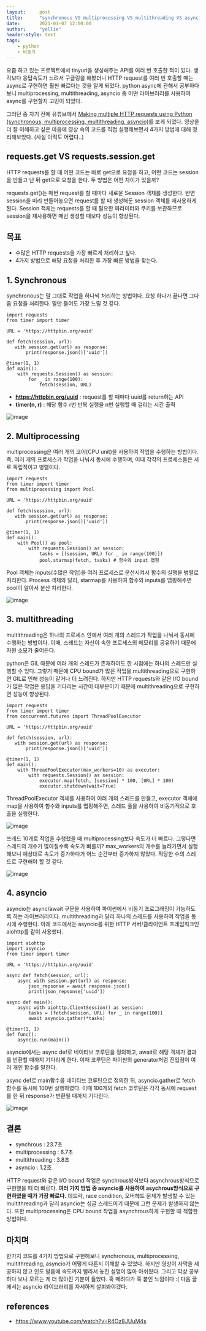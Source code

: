 ```yaml
---
layout:     post
title:      "synchronous VS multiprocessing VS multithreading VS asyncio (w/파이썬)"
date:       2021-01-07 12:00:00
author:     "yellie"
header-style: text
tags:
    - python
    - 비동기
---
```


요즘 하고 있는 프로젝트에서 tinyurl을 생성해주는 API를 여러 번 호출한 적이 있다. 생각보다 응답속도가 느려서 구글링을 해봤더니 HTTP request를 여러 번 호출할 때는 async로 구현하면 훨씬 빠르다는 것을 알게 되었다. 
python async에 관해서 공부하다 보니 multiprocessing, multithreading, asyncio 중 어떤 라이브러리를 사용하여 async를 구현할지 고민이 되었다.

그러던 중 자기 전에 유튜브에서 [Making multiple HTTP requests using Python (synchronous, multiprocessing, multithreading, asyncio)](https://www.youtube.com/watch?v=R4Oz8JUuM4s)를 보게 되었다. 
영상을 더 잘 이해하고 싶은 마음에 영상 속의 코드를 직접 실행해보면서 4가지 방법에 대해 정리해보았다. (사실 아직도 어렵다..)

## requests.get VS requests.session.get
HTTP requests를 할 때 어떤 코드는 바로 get으로 요청을 하고, 어떤 코드는 session을 만들고 난 뒤 get으로 요청을 한다. 두 방법은 어떤 차이가 있을까?    

requests.get()는 매번 request를 할 때마다 새로운 Session 객체를 생성한다. 반면 session을 미리 만들어놓으면 request를 할 때 생성해둔 session 객체를 재사용하게 된다. 
Session 객체는 requests를 할 때 필요한 파라미터와 쿠키를 보관하므로 session을 재사용하면 매번 생성할 때보다 성능이 향상된다.

## 목표
- 수많은 HTTP requests을 가장 빠르게 처리하고 싶다.
- 4가지 방법으로 해당 요청을 처리한 후 가장 빠른 방법을 찾는다.

## 1. Synchronous
synchronous는 말 그대로 작업을 하나씩 처리하는 방법이다. 요청 하나가 끝나면 그다음 요청을 처리한다. 말만 들어도 가장 느릴 것 같다.
```
import requests
from timer import timer

URL = 'https://httpbin.org/uuid'

def fetch(session, url):
   with session.get(url) as response:
       print(response.json()['uuid'])
       
@timer(1, 1)
def main():
    with requests.Session() as session:
        for _ in range(100):
            fetch(session, URL)
```
- **https://httpbin.org/uuid** : request를 할 때마다 uuid를 return하는 API
- **timer(n, r)** : 해당 함수 r번 반복 실행을 n번 실행할 때 걸리는 시간 출력

![image](https://user-images.githubusercontent.com/49056225/121139368-a6ca4480-c873-11eb-9d09-da0ec186289a.png)

## 2. Multiprocessing
multiprocessing은 여러 개의 코어(CPU unit)을 사용하여 작업을 수행하는 방법이다. 즉, 여러 개의 프로세스가 작업을 나눠서 동시에 수행하며, 이때 각각의 프로세스들은 서로 독립적이고 병렬이다.

```
import requests
from timer import timer
from multiprocessing import Pool

URL = 'https://httpbin.org/uuid'

def fetch(session, url):
   with session.get(url) as response:
       print(response.json()['uuid'])
       
@timer(1, 1)
def main():
    with Pool() as pool:
        with requests.Session() as session:
            tasks = [(session, URL) for _ in range(100)])
            pool.starmap(fetch, tasks) # 함수와 input 맵핑
```

Pool 객체는 inputs(수많은 작업)을 여러 프로세스로 분산시켜서 함수의 실행을 병렬로 처리한다. Process 객체와 달리, starmap를 사용하여 함수와 inputs를 맵핑해주면 pool이 알아서 분산 처리한다.

![image](https://user-images.githubusercontent.com/49056225/121139503-ca8d8a80-c873-11eb-83e2-b1a44d778dbb.png)

## 3. multithreading
multithreading은 하나의 프로세스 안에서 여러 개의 스레드가 작업을 나눠서 동시에 수행하는 방법이다. 이때, 스레드는 자신이 속한 프로세스의 메모리를 공유하기 때문에 자원 소모가 줄어든다.

python은 GIL 때문에 여러 개의 스레드가 존재하여도 한 시점에는 하나의 스레드만 실행할 수 있다. 그렇기 때문에 CPU bound가 많은 작업을 multithreading으로 구현하면 GIL로 인해 성능이 같거나 더 느려진다. 
하지만 HTTP requests와 같은 I/O bound가 많은 작업은 응답을 기다리는 시간이 대부분이기 때문에 multithreading으로 구현하면 성능이 향상된다.

```
import requests
from timer import timer
from concurrent.futures import ThreadPoolExecutor

URL = 'https://httpbin.org/uuid'

def fetch(session, url):
   with session.get(url) as response:
       print(response.json()['uuid'])
       
@timer(1, 1)
def main():
    with ThreadPoolExecutor(max_workers=10) as executor:
        with requests.Session() as session:
            executor.map(fetch, [session] * 100, [URL] * 100)
            executor.shutdown(wait=True) 
```
ThreadPoolExecutor 객체를 사용하여 여러 개의 스레드를 만들고, executor 객체에 map을 사용하여 함수와 inputs를 맵핑해주면, 스레드 풀을 사용하여 비동기적으로 호출을 실행한다.

![image](https://user-images.githubusercontent.com/49056225/121139639-ef81fd80-c873-11eb-9e2c-99e5f0d76baa.png)

쓰레드 10개로 작업을 수행했을 때 multiprocessing보다 속도가 더 빠르다. 그렇다면 스레드의 개수가 많아질수록 속도가 빠를까? 
max_workers의 개수를 늘려가면서 실행해보니 예상대로 속도가 증가하다가 어느 순간부터 증가하지 않았다. 적당한 수의 스레드로 구현해야 할 것 같다.

![image](https://user-images.githubusercontent.com/49056225/121139695-fe68b000-c873-11eb-9ee7-b9621c403baf.png)

## 4. asyncio
asyncio는 async/await 구문을 사용하여 파이썬에서 비동기 프로그래밍이 가능하도록 하는 라이브러리이다. multithreading과 달리 하나의 스레드를 사용하여 작업을 동시에 수행한다. 
아래 코드에서는 asyncio를 위한 HTTP 서버/클라이언트 프레임워크인 aiohttp를 같이 사용했다.

```
import aiohttp
import asyncio
from timer import timer

URL = 'https://httpbin.org/uuid'

async def fetch(session, url):
    async with session.get(url) as response:
        json_repsonse = await response.json()
        print(json_repsonse['uuid'])
        
async def main():
    async with aiohttp.ClientSession() as session:
        tasks = [fetch(session, URL) for _ in range(100)]
        await asyncio.gather(*tasks)
        
@timer(1, 1)
def func():
    asyncio.run(main())
```
asyncio에서는 async def로 네이티브 코루틴을 정의하고, await로 해당 객체가 결과를 반환할 때까지 기다리게 한다. 이때 코루틴은 파이썬의 generator처럼 진입점이 여러 개인 함수를 말한다.

async def로 main함수를 네이티브 코루틴으로 정의한 뒤, asyncio.gather로 fetch함수를 동시에 100번 실행하였다. 
이때 100개의 fetch 코루틴은 각각 동시에 request를 한 뒤 response가 반환될 때까지 기다린다.

![image](https://user-images.githubusercontent.com/49056225/121139830-26f0aa00-c874-11eb-9863-1e943756798d.png)

## 결론
- synchrous : 23.7초
- multiprocessing : 6.7초
- multithreading : 3.8초
- asyncio : 1.2초

HTTP request와 같은 I/O bound 작업은 synchrous방식보다 asynchrous방식으로 구현했을 때 더 빠르다. 
**여러 가지 방법 중 asyncio를 사용하여 asychrous방식으로 구현하였을 때가 가장 빠르다.**
데드락, race condition, 오버헤드 문제가 발생할 수 있는 multithreading과 달리 asyncio는 싱글 스레드이기 때문에 그런 문제가 발생하지 않는다. 
또한 multiprocessing은 CPU bound 작업을 asynchrous하게 구현할 때 적합한 방법이다.

## 마치며
한가지 코드를 4가지 방법으로 구현해보니 synchronous, multiprocessing, multithreading, asyncio가 어떻게 다른지 이해할 수 있었다. 하지만 영상이 자막을 제공하지 않고 인도 발음에 속도까지 빨라서 놓친 설명이 많아 아쉬웠다. 
그리고 막상 공부하다 보니 모르는 게 더 많아진 기분이 들었다. 혹 떼려다가 혹 붙인 느낌이다 :( 다음 글에서는 asyncio 라이브러리를 자세하게 살펴봐야겠다.

## references
- <https://www.youtube.com/watch?v=R4Oz8JUuM4s>
